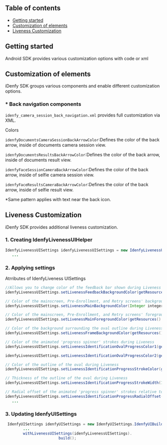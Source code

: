 ## Table of contents

*   [Getting started](#getting-started)
*   [Customization of elements](#customization-of-elements)
*   [Liveness Customization](#liveness-customization)

## Getting started
Android SDK provides various customization options with code or xml

## Customization of elements
iDenfy SDK groups various components and enable different customization options.

 ### *  Back navigation components
`idenfy_camera_session_back_navigation.xml` provides full customization via XML.

Colors

`idenfyDocumentsCameraSessionBackArrowColor`:Defines the color of the back arrow, inside of documents camera session view.

`idenfyDocumentsResultsBackArrowColor`:Defines the color of the back arrow, inside of documents result view.

`idenfyFaceSessionCameraBackArrowColor`:Defines the color of the back arrow, inside of selfie camera session view.

`idenfyFaceResultsCameraBackArrowColor`:Defines the color of the back arrow, inside of selfie result view.

*Same pattern applies with text near the back icon.

## Liveness Customization

iDenfy SDK provides additional liveness customization.

 ### 1. Creating IdenfyLivenessUIHelper

 ```java
 IdenfyLivenessUISettings idenfyLivenessUISettings = new IdenfyLivenessUISettings();
    ...
```
 ### 2. Applying settings

 Atrributes of IdenfyLiveness UISettings

 ```java
 //Allows you to change color of the feedback bar shown during Liveness
 idenfyLivenessUISettings.setLivenessFeedbackBackgroundColor(getResources().getColor(R.color.idenfyColorPrimaryDark));

// Color of the mainscreen, Pre-Enrollment, and Retry screens' background
 idenfyLivenessUISettings.setLivenessMainBackgroundColor(Integer integer);

// Color of the mainscreen, Pre-Enrollment, and Retry screens' foreground
 idenfyLivenessUISettings.setLivenessMainForegroundColor(getResources().getColor(R.color.idenfyColorPrimaryDark));

// Color of the background surrounding the oval outline during Liveness
 idenfyLivenessUISettings.setLivenessFrameBackgroundColor(getResources().getColor(R.color.idenfyColorPrimaryDark));

// Color of the animated 'progress spinner' strokes during Liveness
idenfyLivenessUISettings.setLivenessIdentificationOvalProgressColor1(getResources().getColor(R.color.idenfyColorPrimary));

idenfyLivenessUISettings.setLivenessIdentificationOvalProgressColor2(getResources().getColor(R.color.idenfyColorPrimary));

// Color of the outline of the oval during Liveness
idenfyLivenessUISettings.setLivenessIdentificationProgressStrokeColor(getResources().getColor(R.color.idenfyColorPrimary));

// Thickness of the outline of the oval during Liveness
idenfyLivenessUISettings.setLivenessIdentificationProgressStrokeWidth(14);

// Radial offset of the animated 'progress spinner' strokes relative to the outermost bounds of the oval outline. As this value increases, animations move closer toward the oval's center
idenfyLivenessUISettings.setLivenessIdentificationProgressRadialOffset(16);
    ...
```
 ### 3. Updating IdenfyUISettings

```java
 IdenfyUISettings idenfyUISettings = new IdenfyUISettings.IdenfyUIBuilder().
        ...
        withLivenessUISettings(idenfyLivenessUISettings).
                        build();
```





